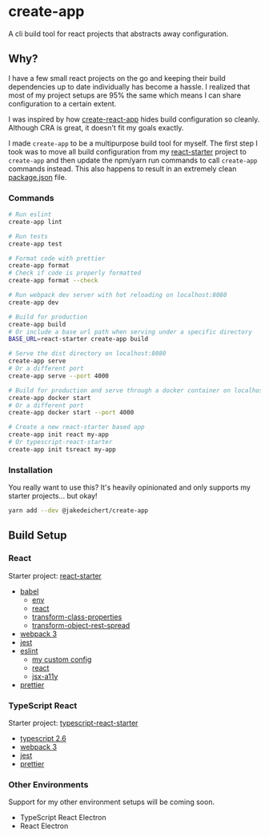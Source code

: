 # create-app

A cli build tool for react projects that abstracts away configuration.


## Why?

I have a few small react projects on the go and keeping their build dependencies up to date individually has become a hassle. I realized that most of my project setups are 95% the same which means I can share configuration to a certain extent.

I was inspired by how [create-react-app][1] hides build configuration so cleanly. Although CRA is great, it doesn't fit my goals exactly.

I made `create-app` to be a multipurpose build tool for myself. The first step I took was to move all build configuration from my [react-starter][2] project to `create-app` and then update the npm/yarn run commands to call `create-app` commands instead. This also happens to result in an extremely clean [package.json][3] file.

### Commands

~~~sh
# Run eslint
create-app lint

# Run tests
create-app test

# Format code with prettier
create-app format
# Check if code is properly formatted
create-app format --check

# Run webpack dev server with hot reloading on localhost:8080
create-app dev

# Build for production
create-app build
# Or include a base url path when serving under a specific directory
BASE_URL=react-starter create-app build

# Serve the dist directory on localhost:8080
create-app serve
# Or a different port
create-app serve --port 4000

# Build for production and serve through a docker container on localhost:8080
create-app docker start
# Or a different port
create-app docker start --port 4000

# Create a new react-starter based app
create-app init react my-app
# Or typescript-react-starter
create-app init tsreact my-app
~~~


### Installation

You really want to use this? It's heavily opinionated and only supports my starter projects... but okay!

~~~sh
yarn add --dev @jakedeichert/create-app
~~~


## Build Setup

### React

Starter project: [react-starter][2]

* [babel](https://github.com/babel/babel)
    * [env](https://github.com/babel/babel-preset-env)
    * [react](https://babeljs.io/docs/plugins/preset-react/)
    * [transform-class-properties](https://babeljs.io/docs/plugins/transform-class-properties/)
    * [transform-object-rest-spread](https://babeljs.io/docs/plugins/transform-object-rest-spread/)
* [webpack 3](https://github.com/webpack/webpack)
* [jest](https://github.com/facebook/jest)
* [eslint](https://github.com/eslint/eslint)
    * [my custom config](https://github.com/jakedeichert/create-app/tree/master/packages/eslint-config-create-app)
    * [react](https://github.com/yannickcr/eslint-plugin-react)
    * [jsx-a11y](https://github.com/evcohen/eslint-plugin-jsx-a11y)
* [prettier](https://github.com/prettier/prettier)


### TypeScript React

Starter project: [typescript-react-starter][4]

* [typescript 2.6](https://github.com/Microsoft/TypeScript)
* [webpack 3](https://github.com/webpack/webpack)
* [jest](https://github.com/facebook/jest)
* [prettier](https://github.com/prettier/prettier)


### Other Environments

Support for my other environment setups will be coming soon.

* TypeScript React Electron
* React Electron






[1]: https://github.com/facebookincubator/create-react-app
[2]: https://github.com/jakedeichert/react-starter
[3]: https://github.com/jakedeichert/react-starter/blob/master/package.json
[4]: https://github.com/jakedeichert/typescript-react-starter
